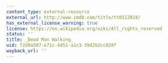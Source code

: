 ```yaml
---
content_type: external-resource
external_url: http://www.imdb.com/title/tt0112818/
has_external_license_warning: true
license: https://en.wikipedia.org/wiki/All_rights_reserved
status: ''
title: _Dead Man Walking_
uid: f2d9a587-e71c-4451-a1c3-3942b2cc828f
wayback_url: ''
---
```


